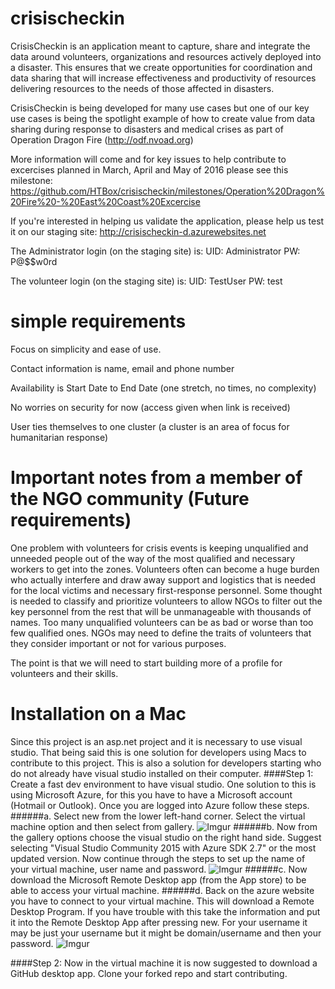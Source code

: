 crisischeckin
=============

CrisisCheckin is an application meant to capture, share and integrate the data around volunteers, organizations and resources
actively deployed into a disaster.  This ensures that we create opportunities for coordination and data sharing that will increase
effectiveness and productivity of resources delivering resources to the needs of those affected in disasters.

CrisisCheckin is being developed for many use cases but one of our key use cases is being the spotlight example of how to create
value from data sharing during response to disasters and medical crises as part of Operation Dragon Fire (http://odf.nvoad.org)

More information will come and for key issues to help contribute to excercises planned in March, April and May of 2016 please see this milestone:
https://github.com/HTBox/crisischeckin/milestones/Operation%20Dragon%20Fire%20-%20East%20Coast%20Excercise

If you're interested in helping us validate the application, please help us test it on our
staging site:  http://crisischeckin-d.azurewebsites.net

The Administrator login (on the staging site) is:
UID:  Administrator
PW: P@$$w0rd

The volunteer login (on the staging site) is:
UID: TestUser
PW: test


simple requirements
=============
Focus on simplicity and ease of use.

Contact information is name, email and phone number

Availability is Start Date to End Date (one stretch, no times, no complexity)

No worries on security for now (access given when link is received)

User ties themselves to one cluster (a cluster is an area of focus for humanitarian response)

Important notes from a member of the NGO community (Future requirements)
===========================

One problem with volunteers for crisis events is keeping unqualified and unneeded people out of the way of the most qualified and necessary workers to get into the zones.  Volunteers often can become a huge burden who actually interfere and draw away support and logistics that is needed for the local victims and necessary first-response personnel.  Some thought is needed to classify and prioritize volunteers to allow NGOs to filter out the key personnel from the rest that will be unmanageable with thousands of names.  Too many unqualified volunteers can be as bad or worse than too few qualified ones.  NGOs may need to define the traits of volunteers that they consider important or not for various purposes.

The point is that we will need to start building more of a profile for volunteers and their skills.

Installation on a Mac
====================
Since this project is an asp.net project and it is necessary to use visual studio. That being said this is one solution for developers using Macs to contribute to this project. This is also a solution for developers starting who do not already have visual studio installed on their computer.
####Step 1:
Create a fast dev environment to have visual studio. One solution to this is using Microsoft Azure, for this you have to have a Microsoft account (Hotmail or Outlook). Once you are logged into Azure follow these steps.
######a.
Select new from the lower left-hand corner. Select the virtual machine option and then select from gallery.
![Imgur](http://i.imgur.com/Nxa6490.png)
######b.
Now from the gallery options choose the visual studio on the right hand side. Suggest selecting "Visual Studio Community 2015 with Azure SDK 2.7" or the most updated version. Now continue through the steps to set up the name of your virtual machine, user name and password.
![Imgur](http://i.imgur.com/jhbVyFN.png)
######c.
Now download the Microsoft Remote Desktop app (from the App store) to be able to access your virtual machine.
######d.
Back on the azure website you have to connect to your virtual machine. This will download a Remote Desktop Program. If you have trouble with this take the information and put it into the Remote Desktop App after pressing new. For your username it may be just your username but it might be domain/username and then your password.
![Imgur](http://i.imgur.com/IglP8Wi.png)

####Step 2:
Now in the virtual machine it is now suggested to download a GitHub desktop app. Clone your forked repo and start contributing.
